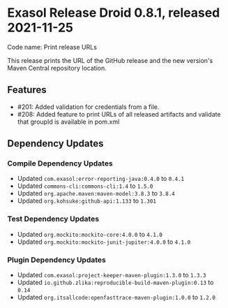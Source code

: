 # Exasol Release Droid 0.8.1, released 2021-11-25

Code name: Print release URLs

This release prints the URL of the GitHub release and the new version's Maven Central repository location.

## Features

* #201: Added validation for credentials from a file.
* #208: Added feature to print URLs of all released artifacts and validate that groupId is available in pom.xml

## Dependency Updates

### Compile Dependency Updates

* Updated `com.exasol:error-reporting-java:0.4.0` to `0.4.1`
* Updated `commons-cli:commons-cli:1.4` to `1.5.0`
* Updated `org.apache.maven:maven-model:3.8.3` to `3.8.4`
* Updated `org.kohsuke:github-api:1.133` to `1.301`

### Test Dependency Updates

* Updated `org.mockito:mockito-core:4.0.0` to `4.1.0`
* Updated `org.mockito:mockito-junit-jupiter:4.0.0` to `4.1.0`

### Plugin Dependency Updates

* Updated `com.exasol:project-keeper-maven-plugin:1.3.0` to `1.3.3`
* Updated `io.github.zlika:reproducible-build-maven-plugin:0.13` to `0.14`
* Updated `org.itsallcode:openfasttrace-maven-plugin:1.0.0` to `1.2.0`
